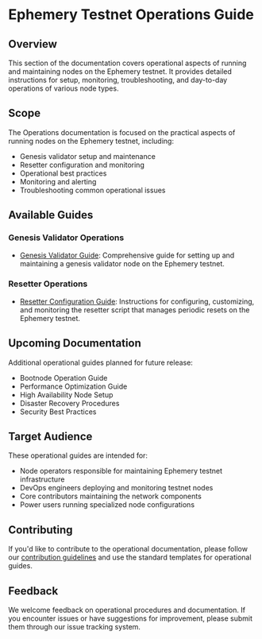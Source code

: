 # Ephemery Testnet Operations Guide

## Overview

This section of the documentation covers operational aspects of running and maintaining nodes on the Ephemery testnet. It provides detailed instructions for setup, monitoring, troubleshooting, and day-to-day operations of various node types.

## Scope

The Operations documentation is focused on the practical aspects of running nodes on the Ephemery testnet, including:

- Genesis validator setup and maintenance
- Resetter configuration and monitoring
- Operational best practices
- Monitoring and alerting
- Troubleshooting common operational issues

## Available Guides

### Genesis Validator Operations

- [Genesis Validator Guide](./GENESIS_VALIDATOR.md): Comprehensive guide for setting up and maintaining a genesis validator node on the Ephemery testnet.

### Resetter Operations

- [Resetter Configuration Guide](./RESETTER_CONFIGURATION.md): Instructions for configuring, customizing, and monitoring the resetter script that manages periodic resets on the Ephemery testnet.

## Upcoming Documentation

Additional operational guides planned for future release:

- Bootnode Operation Guide
- Performance Optimization Guide
- High Availability Node Setup
- Disaster Recovery Procedures
- Security Best Practices

## Target Audience

These operational guides are intended for:

- Node operators responsible for maintaining Ephemery testnet infrastructure
- DevOps engineers deploying and monitoring testnet nodes
- Core contributors maintaining the network components
- Power users running specialized node configurations

## Contributing

If you'd like to contribute to the operational documentation, please follow our [contribution guidelines](../DEVELOPMENT/CONTRIBUTING.md) and use the standard templates for operational guides.

## Feedback

We welcome feedback on operational procedures and documentation. If you encounter issues or have suggestions for improvement, please submit them through our issue tracking system. 